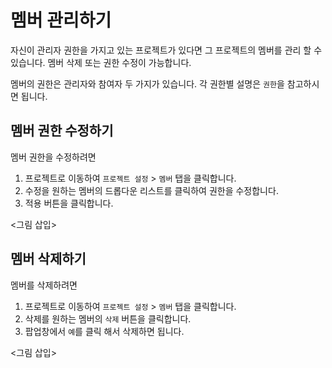 # 멤버 관리하기

자신이 관리자 권한을 가지고 있는 프로젝트가 있다면 그 프로젝트의 멤버를 관리 할 수 있습니다. 멤버 삭제 또는 권한 수정이 가능합니다.

멤버의 권한은 관리자와 참여자 두 가지가 있습니다. 각 권한별 설명은 `권한`을 참고하시면 됩니다.

## 멤버 권한 수정하기

멤버 권한을 수정하려면
  
1. 프로젝트로 이동하여 `프로젝트 설정` > `멤버` 탭을 클릭합니다.
2. 수정을 원하는 멤버의 드롭다운 리스트를 클릭하여 권한을 수정합니다.
3. 적용 버튼을 클릭합니다. 

<그림 삽입>

## 멤버 삭제하기

멤버를 삭제하려면

1. 프로젝트로 이동하여 `프로젝트 설정` > `멤버` 탭을 클릭합니다.
2. 삭제를 원하는 멤버의 `삭제` 버튼을 클릭합니다.
3. 팝업창에서 `예`를 클릭 해서 삭제하면 됩니다.

<그림 삽입>